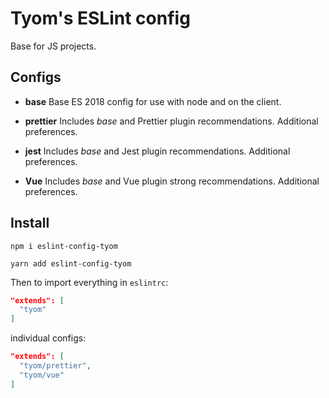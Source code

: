 # Tyom's ESLint config

Base for JS projects.

## Configs

- **base**
Base ES 2018 config for use with node and on the client. 

- **prettier**
Includes *base* and Prettier plugin recommendations. Additional preferences.

- **jest**
Includes *base* and Jest plugin recommendations. Additional preferences.

- **Vue**
Includes *base* and Vue plugin strong recommendations. Additional preferences.

## Install

```
npm i eslint-config-tyom
```

```
yarn add eslint-config-tyom
```

Then to import everything in `eslintrc`:

```json
"extends": [
  "tyom"
]
```

individual configs:

```json
"extends": [
  "tyom/prettier",
  "tyom/vue"
]
```
